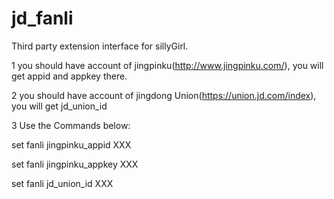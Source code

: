 # jd_fanli
Third party extension interface for sillyGirl.

1
you should have account of jingpinku(http://www.jingpinku.com/),
you will get appid and appkey there.

2
you should have account of jingdong Union(https://union.jd.com/index),
you will get jd_union_id 

3
Use the Commands below:

set fanli jingpinku_appid XXX

set fanli jingpinku_appkey XXX

set fanli jd_union_id XXX

